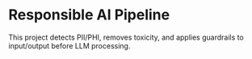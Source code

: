 # Responsible AI Pipeline

This project detects PII/PHI, removes toxicity, and applies guardrails to input/output before LLM processing.
